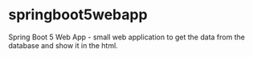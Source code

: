 # springboot5webapp
Spring Boot 5 Web App - small web application to get the data from the database and show it in the html.
